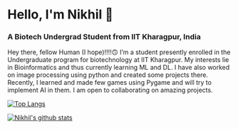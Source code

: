 # Hello, I'm Nikhil  👋

### A Biotech Undergrad Student from IIT Kharagpur, India 

Hey there, fellow Human (I hope)!!!!🙃️
I’m a student presently enrolled in the Undergraduate program for biotechnology at IIT Kharagpur. 
My interests lie in Bioinformatics and thus currently learning ML and DL. I have also worked on image processing using python and created some projects there. Recently, I learned and made few games using Pygame and will try to implement AI in them. I am open to collaborating on amazing projects.


[![Top Langs](https://github-readme-stats.vercel.app/api/top-langs/?username=nikhilgiri29&layout=compact)](hhttps://github.com/NikhilGiri29?tab=repositories)

[![Nikhil's github stats](https://github-readme-stats.vercel.app/api?username=nikhilgiri29&show_icons=true&count_private=true)](https://github.com/NikhilGiri29?tab=repositories)
